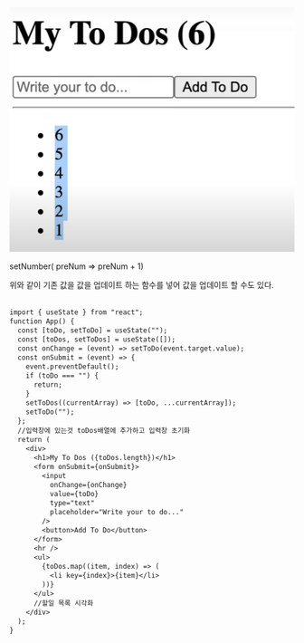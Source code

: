 ![img](../../img/1231234.PNG)

setNumber( preNum => preNum + 1)

 위와 같이 기존 값을 값을 업데이트 하는 함수를 넣어 값을 업데이트 할 수도 있다.

[](https://www.nextree.co.kr/p8428/)

```

import { useState } from "react";
function App() {
  const [toDo, setToDo] = useState("");
  const [toDos, setToDos] = useState([]);
  const onChange = (event) => setToDo(event.target.value);
  const onSubmit = (event) => {
    event.preventDefault();
    if (toDo === "") {
      return;
    }
    setToDos((currentArray) => [toDo, ...currentArray]);
    setToDo("");
  };
  //입력창에 있는것 toDos배열에 추가하고 입력창 초기화
  return (
    <div>
      <h1>My To Dos ({toDos.length})</h1>
      <form onSubmit={onSubmit}>
        <input
          onChange={onChange}
          value={toDo}
          type="text"
          placeholder="Write your to do..."
        />
        <button>Add To Do</button>
      </form>
      <hr />
      <ul>
        {toDos.map((item, index) => (
          <li key={index}>{item}</li>
        ))}
      </ul>
      //할일 목록 시각화
    </div>
  );
}

```
